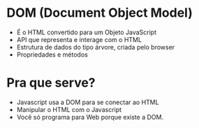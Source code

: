 # DOM (Document Object Model)

- É o HTML convertido para um Objeto JavaScript
- API que representa e interage com o HTML
- Estrutura de dados do tipo árvore, criada pelo browser
- Propriedades e métodos

# Pra que serve?
 
- Javascript usa a DOM para se conectar ao HTML
- Manipular o HTML com o Javascript
- Você só programa para Web porque existe a DOM.
